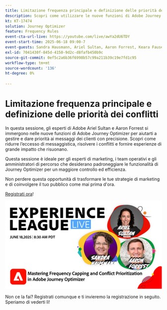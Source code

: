 ```yaml
---
title: Limitazione frequenza principale e definizione delle priorità dei conflitti
description: Scopri come utilizzare le nuove funzioni di Adobe Journey Optimizer per gestire e assegnare la priorità ai messaggi più importanti inviati ai clienti.
kt: KT-17474
solution: Journey Optimizer
feature: Frequency Rules
event-cta-url-live: https://youtube.com/live/awYa2dU6TDY
event-start-time: 2025-06-18 09:00-7
event-guests: Sandra Hausmann, Ariel Sultan, Aaron Forrest, Keara Fausett
exl-id: 7041430f-845d-4150-9d2c-d8fafb450b9c
source-git-commit: 0ef5c2a6b36f6998b57c99a211b39c19e7fd1c95
workflow-type: tm+mt
source-wordcount: '136'
ht-degree: 0%

---
```


# Limitazione frequenza principale e definizione delle priorità dei conflitti

In questa sessione, gli esperti di Adobe Ariel Sultan e Aaron Forrest si immergono nelle nuove funzioni di Adobe Journey Optimizer per aiutarti a gestire e dare priorità ai messaggi dei clienti con precisione. Scopri come ridurre l’eccesso di messaggistica, risolvere i conflitti e fornire esperienze di grande impatto che risuonano.

Questa sessione è ideale per gli esperti di marketing, i team operativi e gli amministratori di percorso che desiderano padroneggiare le funzionalità di Journey Optimizer per un maggiore controllo ed efficienza.

Non perdere questa opportunità di trasformare le tue strategie di marketing e di coinvolgere il tuo pubblico come mai prima d&#39;ora.

[Registrati ora](https://engage.adobe.com/ExpLeagueLive-250618.html?trackingid=MH16S65T&amp;mv=email)!

![banner Web](/help/experience-league-live/episodes/assets/exl-live-web-banner-20250618_v2.jpg)

Non ce la fai? Registrati comunque e ti invieremo la registrazione in seguito. Speriamo di vederti lì!
